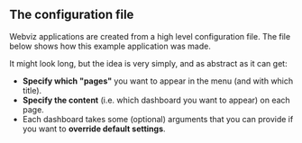 ## The configuration file

Webviz applications are created from a high level configuration file.
The file below shows how this example application was made.

It might look long, but the idea is very simply, and as abstract as it can get:

- **Specify which "pages"** you want to appear in the menu (and with which title).
- **Specify the content** (i.e. which dashboard you want to appear) on each page.
- Each dashboard takes some (optional) arguments that you can provide if you want 
  to **override default settings**.
